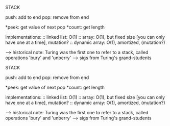 STACK

push: add to end pop: remove from end

*peek: get value of next pop *count: get length

implementations: :: linked list: O(1) :: array: O(1), but fixed size [you can only have one at a time], mutation? :: dynamic array: O(1), amortized, (mutation?)

--> historical note: Turing was the first one to refer to a stack, called operations 'bury' and 'unberry' --> sigs from Turing's grand-students



STACK

push: add to end
pop:  remove from end

*peek: get value of next pop
*count: get length

implementations:
:: linked list: O(1) 
:: array: O(1), but fixed size [you can only have one at a time], mutation?
:: dynamic array: O(1), amortized, (mutation?)

--> historical note: Turing was the first one to refer to a stack, called operations 'bury' and 'unberry'
--> sigs from Turing's grand-students
